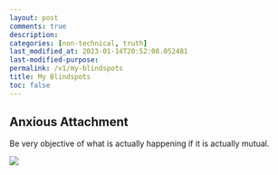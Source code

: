 ```yaml
---
layout: post
comments: true
description: 
categories: [non-technical, truth]
last_modified_at: 2023-01-14T20:52:08.052481
last-modified-purpose: 
permalink: /v1/my-blindspots
title: My Blindspots
toc: false
---
```


## Anxious Attachment

Be very objective of what is actually happening if it is actually mutual.

![](https://www.youtube.com/watch?v=3wc87y6an_g)